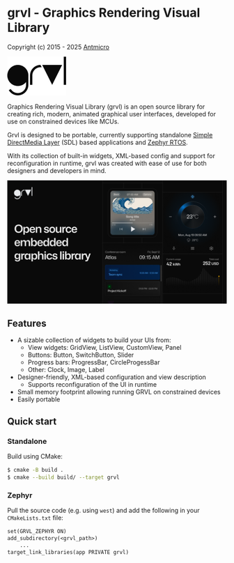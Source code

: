 # grvl - Graphics Rendering Visual Library

Copyright (c) 2015 - 2025 [Antmicro](https://www.antmicro.com)

<picture>
  <!-- User prefers light mode: -->
  <source srcset="images/grvl_logo_black.png" media="(prefers-color-scheme: light)"/>

  <!-- User prefers dark mode: -->
  <source srcset="images/grvl_logo_white.png"  media="(prefers-color-scheme: dark)"/>

  <!-- User has no color preference: -->
  <img src="images/grvl_logo_black.png"/>
</picture>

Graphics Rendering Visual Library (grvl) is an open source library for creating rich, modern, animated graphical user interfaces, developed for use on constrained devices like MCUs.

Grvl is designed to be portable, currently supporting standalone [Simple DirectMedia Layer](https://github.com/libsdl-org/SDL) (SDL) based applications and [Zephyr RTOS](https://zephyrproject.org/).

With its collection of built-in widgets, XML-based config and support for reconfiguration in runtime, grvl was created with ease of use for both designers and developers in mind.

![Grvl Preview](./images/grvl-mocks.png)

## Features

* A sizable collection of widgets to build your UIs from:
    * View widgets: GridView, ListView, CustomView, Panel
    * Buttons: Button, SwitchButton, Slider
    * Progress bars: ProgressBar, CircleProgessBar
    * Other: Clock, Image, Label
* Designer-friendly, XML-based configuration and view description
    * Supports reconfiguration of the UI in runtime
* Small memory footprint allowing running GRVL on constrained devices
* Easily portable

## Quick start

### Standalone

Build using CMake:
```sh
$ cmake -B build .
$ cmake --build build/ --target grvl
```
### Zephyr

Pull the source code (e.g. using `west`) and add the following in your `CMakeLists.txt` file:

```
set(GRVL_ZEPHYR ON)
add_subdirectory(<grvl_path>)
    ...
target_link_libraries(app PRIVATE grvl)
```
